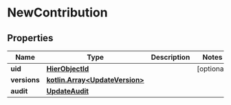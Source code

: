 # NewContribution

## Properties
Name | Type | Description | Notes
------------ | ------------- | ------------- | -------------
**uid** | [**HierObjectId**](HierObjectId.md) |  |  [optional]
**versions** | [**kotlin.Array&lt;UpdateVersion&gt;**](UpdateVersion.md) |  | 
**audit** | [**UpdateAudit**](UpdateAudit.md) |  | 
